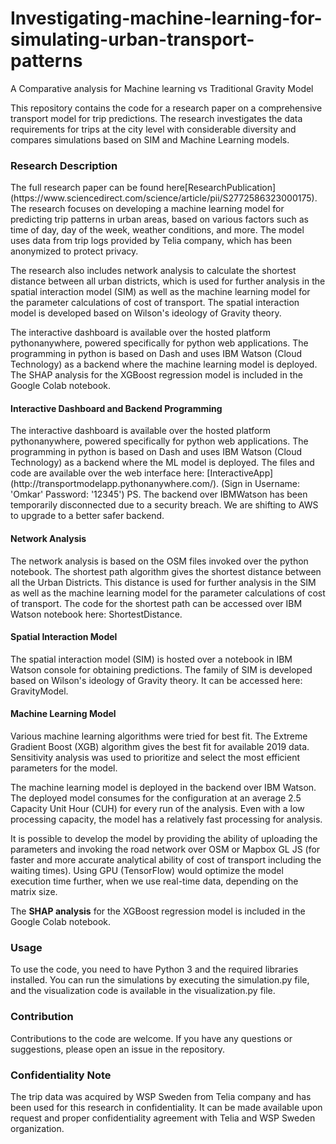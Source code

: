 # Investigating-machine-learning-for-simulating-urban-transport-patterns
A Comparative analysis for Machine learning vs Traditional Gravity Model

This repository contains the code for a research paper on a comprehensive transport model for trip predictions. The research investigates the data requirements for trips at the city level with considerable diversity and compares simulations based on SIM and Machine Learning models.

<h3>Research Description</h3>
The full research paper can be found here[ResearchPublication](https://www.sciencedirect.com/science/article/pii/S2772586323000175). The research focuses on developing a machine learning model for predicting trip patterns in urban areas, based on various factors such as time of day, day of the week, weather conditions, and more. The model uses data from trip logs provided by Telia company, which has been anonymized to protect privacy.

The research also includes network analysis to calculate the shortest distance between all urban districts, which is used for further analysis in the spatial interaction model (SIM) as well as the machine learning model for the parameter calculations of cost of transport. The spatial interaction model is developed based on Wilson's ideology of Gravity theory.

The interactive dashboard is available over the hosted platform pythonanywhere, powered specifically for python web applications. The programming in python is based on Dash and uses IBM Watson (Cloud Technology) as a backend where the machine learning model is deployed. The SHAP analysis for the XGBoost regression model is included in the Google Colab notebook.

<h4>Interactive Dashboard and Backend Programming</h4>
The interactive dashboard is available over the hosted platform pythonanywhere, powered specifically for python web applications. The programming in python is based on Dash and uses IBM Watson (Cloud Technology) as a backend where the ML model is deployed. The files and code are available over the web interface here: [InteractiveApp](http://transportmodelapp.pythonanywhere.com/). (Sign in Username: 'Omkar'  Password: '12345')
PS. The backend over IBMWatson has been temporarily disconnected due to a security breach. We are shifting to AWS to upgrade to a better safer backend.

<h4>Network Analysis</h4>
The network analysis is based on the OSM files invoked over the python notebook. The shortest path algorithm gives the shortest distance between all the Urban Districts. This distance is used for further analysis in the SIM as well as the machine learning model for the parameter calculations of cost of transport. The code for the shortest path can be accessed over IBM Watson notebook here: ShortestDistance.

<h4>Spatial Interaction Model</h4>
The spatial interaction model (SIM) is hosted over a notebook in IBM Watson console for obtaining predictions. The family of SIM is developed based on Wilson's ideology of Gravity theory. It can be accessed here: GravityModel.

<h4>Machine Learning Model</h4>
Various machine learning algorithms were tried for best fit. The Extreme Gradient Boost (XGB) algorithm gives the best fit for available 2019 data. Sensitivity analysis was used to prioritize and select the most efficient parameters for the model.

The machine learning model is deployed in the backend over IBM Watson. The deployed model consumes for the configuration at an average 2.5 Capacity Unit Hour (CUH) for every run of the analysis. Even with a low processing capacity, the model has a relatively fast processing for analysis.

It is possible to develop the model by providing the ability of uploading the parameters and invoking the road network over OSM or Mapbox GL JS (for faster and more accurate analytical ability of cost of transport including the waiting times). Using GPU (TensorFlow) would optimize the model execution time further, when we use real-time data, depending on the matrix size.

The **SHAP analysis** for the XGBoost regression model is included in the Google Colab notebook.

<h3>Usage</h3>
To use the code, you need to have Python 3 and the required libraries installed. You can run the simulations by executing the simulation.py file, and the visualization code is available in the visualization.py file.

<h3>Contribution</h3>
Contributions to the code are welcome. If you have any questions or suggestions, please open an issue in the repository.

<h3>Confidentiality Note</h3>
The trip data was acquired by WSP Sweden from Telia company and has been used for this research in confidentiality. It can be made available upon request and proper confidentiality agreement with Telia and WSP Sweden organization.
